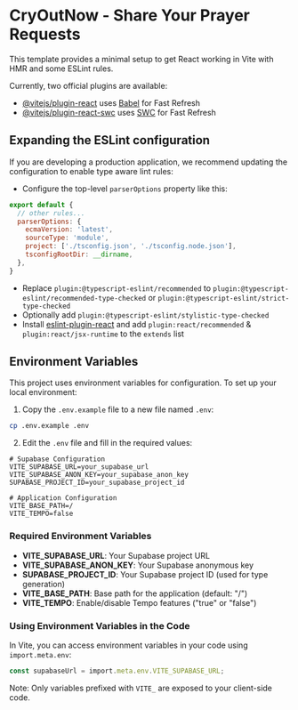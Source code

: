 # CryOutNow - Share Your Prayer Requests

This template provides a minimal setup to get React working in Vite with HMR and some ESLint rules.

Currently, two official plugins are available:

- [@vitejs/plugin-react](https://github.com/vitejs/vite-plugin-react/blob/main/packages/plugin-react/README.md) uses [Babel](https://babeljs.io/) for Fast Refresh
- [@vitejs/plugin-react-swc](https://github.com/vitejs/vite-plugin-react-swc) uses [SWC](https://swc.rs/) for Fast Refresh

## Expanding the ESLint configuration

If you are developing a production application, we recommend updating the configuration to enable type aware lint rules:

- Configure the top-level `parserOptions` property like this:

```js
export default {
  // other rules...
  parserOptions: {
    ecmaVersion: 'latest',
    sourceType: 'module',
    project: ['./tsconfig.json', './tsconfig.node.json'],
    tsconfigRootDir: __dirname,
  },
}
```

- Replace `plugin:@typescript-eslint/recommended` to `plugin:@typescript-eslint/recommended-type-checked` or `plugin:@typescript-eslint/strict-type-checked`
- Optionally add `plugin:@typescript-eslint/stylistic-type-checked`
- Install [eslint-plugin-react](https://github.com/jsx-eslint/eslint-plugin-react) and add `plugin:react/recommended` & `plugin:react/jsx-runtime` to the `extends` list

## Environment Variables

This project uses environment variables for configuration. To set up your local environment:

1. Copy the `.env.example` file to a new file named `.env`:

```bash
cp .env.example .env
```

2. Edit the `.env` file and fill in the required values:

```
# Supabase Configuration
VITE_SUPABASE_URL=your_supabase_url
VITE_SUPABASE_ANON_KEY=your_supabase_anon_key
SUPABASE_PROJECT_ID=your_supabase_project_id

# Application Configuration
VITE_BASE_PATH=/
VITE_TEMPO=false
```

### Required Environment Variables

- **VITE_SUPABASE_URL**: Your Supabase project URL
- **VITE_SUPABASE_ANON_KEY**: Your Supabase anonymous key
- **SUPABASE_PROJECT_ID**: Your Supabase project ID (used for type generation)
- **VITE_BASE_PATH**: Base path for the application (default: "/")
- **VITE_TEMPO**: Enable/disable Tempo features ("true" or "false")

### Using Environment Variables in the Code

In Vite, you can access environment variables in your code using `import.meta.env`:

```typescript
const supabaseUrl = import.meta.env.VITE_SUPABASE_URL;
```

Note: Only variables prefixed with `VITE_` are exposed to your client-side code.
